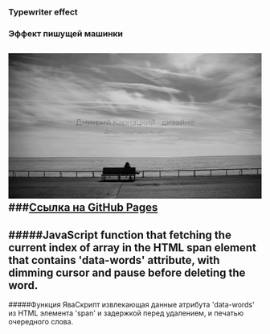 ### Typewriter effect
### Эффект пишущей машинки
![screenshot of sample](readme-preview-image.jpg)
###[Ссылка на GitHub Pages](https://likesatie.github.io/Typewriter-effect-JS-HTML-CSS/)
---
#####JavaScript function that fetching the current index of array in the HTML span element that contains 'data-words' attribute, with dimming cursor and pause before deleting the word.
---
#####Функция ЯваСкрипт извлекающая данные атрибута 'data-words' из HTML элемента 'span' и задержкой перед удалением, и печатью очередного слова.
